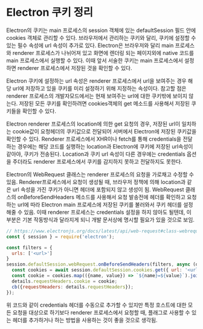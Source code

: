 # Electron 쿠키 정리

Electron의 쿠키는 main 프로세스의 session 객체에 있는 defaultSession 필드 안에 cookies 객체로 관리할 수 있다. 브라우저에서 관리하는 쿠키와 달리, 쿠키에 설정할 수 있는 필수 속성에 url 속성이 추가로 있다. Electron은 브라우저와 달리 main 프로세스와 renderer 프로세스가 나뉘어져 있고 화면에 렌더링 되는 페이지외에 native 코드를 main 프로세스에서 실행할 수 있다. 이때 앞서 서술한 쿠키는 main 프로세스에서 설정하면 renderer 프로세스에서 저장된 것을 확인할 수 있다.

Electron 쿠키에 설정하는 url 속성은 renderer 프로세스에서 url을 보여주는 경우 해당 url에 저장하고 있을 쿠키를 미리 설정하기 위해 지정하는 속성이다. 참고할 점은 renderer 프로세스의 개발자모드에서는 현재 보여주는 url에 대한 쿠키밖에 보이지 않는다. 저장된 모든 쿠키를 확인하려면 cookies객체의 get 메소드를 사용해서 저장된 쿠키들을 확인할 수 있다.

Electron renderer 프로세스의 location에 의한 get 요청의 경우, 저장된 url이 일치하는 cookie값이 요청헤더의 쿠키값으로 전달되어 서버에서 Electron에 저장된 쿠키값을 확인할 수 있다. Renderer 프로세스에서 XHR이나 fetch를 통해 credentials을 전달하는 경우에는 해당 코드를 실행하는 location과 Electron에 쿠키에 저장된 url속성이 같아야, 쿠키가 전송된다. Location과 쿠키 url 속성이 다른 경우에는 credentials 옵션을 주더라도 renderer 프로세스에서 쿠키를 감지하지 못하고 전달하지도 못한다.

Electron의 WebRequest 클래스는 renderer 프로세스의 요청을 가로채고 수정할 수 있음. Renderer프로세스에서 요청이 생성될 때, 브라우저 정책에 의해 location과 같은 url 속성을 가진 쿠키가 아니면 헤더에 포함되지 않고 생성이 됨. WebRequest 클래스의 onBeforeSendHeaders 메소드를 사용해서 요청 발송전에 헤더를 확인하고 요청하는 url에 따라 Electron main 프로세스에 저장된 쿠키를 불러와서 쿠키 헤더를 설정해줄 수 있음. 이때 renderer 프로세스는 credentials 설정을 하지 않아도 될텐데, 이 부분은 기본 작동방식과 달라지게 되니 개발 문서상에 명시할 필요가 있을 것으로 보임.

```js
// https://www.electronjs.org/docs/latest/api/web-request#class-webrequest
const { session } = require('electron');

const filters = {
  urls: ['<url>']
}
session.defaultSession.webRequest.onBeforeSendHeaders(filters, async (details, cb) => {
  const cookies = await session.defaultSession.cookies.get({ url: '<url>' });
  const cookie = cookies.map(({name, value}) => `${name}=${value}`).join(';');
  details.requestHeaders.cookie = cookie;
  cb({requestHeaders: details.requestHeaders});
});
```

위 코드와 같이 credentials 헤더를 수동으로 추가할 수 있지만 특정 호스트에 대한 모든 요청을 대상으로 하기보다 renderer 프로세스에서 요청할 때, 플래그로 사용할 수 있는 헤더를 추가하거나 하는 방법을 사용하는 것이 좋을 것으로 생각됨.